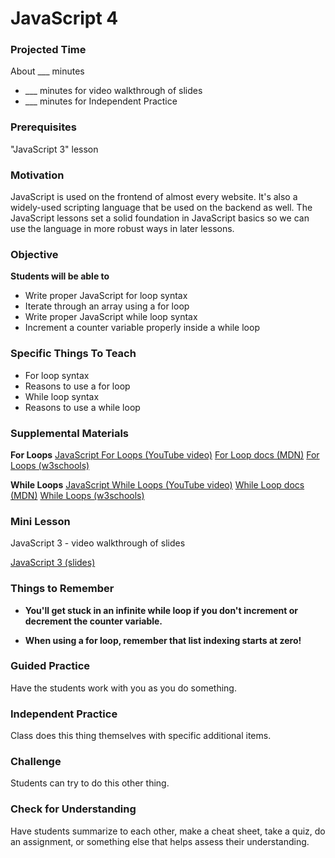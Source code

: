 # JavaScript 4

### Projected Time
About ___ minutes
- ___ minutes for video walkthrough of slides
- ___ minutes for Independent Practice

### Prerequisites

"JavaScript 3" lesson

### Motivation
JavaScript is used on the frontend of almost every website. It's also a widely-used scripting language that be used on the backend as well. The JavaScript lessons set a solid foundation in JavaScript basics so we can use the language in more robust ways in later lessons.

### Objective
**Students will be able to**
- Write proper JavaScript for loop syntax
- Iterate through an array using a for loop
- Write proper JavaScript while loop syntax
- Increment a counter variable properly inside a while loop

### Specific Things To Teach
- For loop syntax
- Reasons to use a for loop
- While loop syntax
- Reasons to use a while loop

### Supplemental Materials

**For Loops**
[JavaScript For Loops (YouTube video)](https://www.youtube.com/watch?v=24Wpg6njlYI)
[For Loop docs (MDN)](https://developer.mozilla.org/en-US/docs/Web/JavaScript/Reference/Statements/for)
[For Loops (w3schools)](https://www.w3schools.com/js/js_loop_for.asp)

**While Loops**
[JavaScript While Loops (YouTube video)](https://www.youtube.com/watch?v=PpbFyLTtpWI)
[While Loop docs (MDN)](https://developer.mozilla.org/en-US/docs/Web/JavaScript/Reference/Statements/while)
[While Loops (w3schools)](https://www.w3schools.com/js/js_loop_while.asp)

### Mini Lesson

JavaScript 3 - video walkthrough of slides

[JavaScript 3 (slides)](https://docs.google.com/presentation/d/1-TEyN4TTjP9c9WGcThS1jQmVoY4pG-xt9gjbDhJkUTc/edit?usp=sharing)


### Things to Remember

- **You'll get stuck in an infinite while loop if you don't increment or decrement the counter variable.**

- **When using a for loop, remember that list indexing starts at zero!**


### Guided Practice

Have the students work with you as you do something.


### Independent Practice

Class does this thing themselves with specific additional items.


### Challenge

Students can try to do this other thing.


### Check for Understanding

Have students summarize to each other, make a cheat sheet, take a quiz, do an assignment, or something else that helps assess their understanding.

